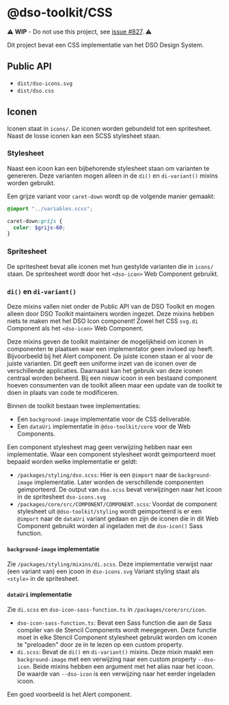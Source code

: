 # @dso-toolkit/CSS

⚠️ **WIP** - Do not use this project, see [issue #827](https://github.com/dso-toolkit/dso-toolkit/issues/827). ⚠️

Dit project bevat een CSS implementatie van het DSO Design System.

## Public API

* `dist/dso-icons.svg`
* `dist/dso.css`

## Iconen

Iconen staat in `icons/`. De iconen worden gebundeld tot een spritesheet. Naast de losse iconen kan een SCSS stylesheet staan.

### Stylesheet

Naast een icoon kan een bijbehorende stylesheet staan om varianten te genereren. Deze varianten mogen alleen in de `di()` en `di-variant()` mixins worden gebruikt.

Een grijze variant voor `caret-down` wordt op de volgende manier gemaakt:

```scss
@import "../variables.scss";

caret-down:grijs {
  color: $grijs-60;
}
```

### Spritesheet

De spritesheet bevat alle iconen met hun gestylde varianten die in `icons/` staan. De spritesheet wordt door het `<dso-icon>` Web Component gebruikt.

### `di()` en `di-variant()`

Deze mixins vallen niet onder de Public API van de DSO Toolkit en mogen alleen door DSO Toolkit maintainers worden ingezet. Deze mixins hebben niets te maken met het DSO Icon component! Zowel het CSS `svg.di` Component als het `<dso-icon>` Web Component.

Deze mixins geven de toolkit maintainer de mogelijkheid om iconen in componenten te plaatsen waar een implementator geen invloed op heeft. Bijvoorbeeld bij het Alert component. De juiste iconen staan er al voor de juiste varianten. Dit geeft een uniforme inzet van de iconen over de verschillende applicaties. Daarnaast kan het gebruik van deze iconen centraal worden beheerd. Bij een nieuw icoon in een bestaand component hoeven consumenten van de toolkit alleen maar een update van de toolkit te doen in plaats van code te modificeren.

Binnen de toolkit bestaan twee implementaties:

* Een `background-image` implementatie voor de CSS deliverable.
* Een `dataUri` implementatie in `@dso-toolkit/core` voor de Web Components.

Een component stylesheet mag geen verwijzing hebben naar een implementatie. Waar een component stylesheet wordt geimporteerd moet bepaald worden welke implementatie er geldt:

* `/packages/styling/dso.scss`: Hier is een `@import` naar de `background-image` implementatie. Later worden de verschillende componenten geimporteerd. De output van `dso.scss` bevat verwijzingen naar het icoon in de spritesheet `dso-icons.svg`
* `/packages/core/src/COMPONENT/COMPONENT.scss`: Voordat de component stylesheet uit `@dso-toolkit/styling` wordt geimporteerd is er een `@import` naar de `dataUri` variant gedaan en zijn de iconen die in dit Web Component gebruikt worden al ingeladen met de `dso-icon()` Sass function.

#### `background-image` implementatie

Zie `/packages/styling/mixins/di.scss`. Deze implementatie verwijst naar (een variant van) een icoon in `dso-icons.svg` Variant styling staat als `<style>` in de spritesheet.

#### `dataUri` implementatie

Zie `di.scss` en `dso-icon-sass-function.ts` in `/packages/core/src/icon`.

* `dso-icon-sass-function.ts`: Bevat een Sass function die aan de Sass compiler van de Stencil Components wordt meegegeven. Deze functie moet in elke Stencil Component stylesheet gebruikt worden om iconen te "preloaden" door ze in te lezen op een custom property.
* `di.scss`: Bevat de `di()` en `di-variant()` mixins. Deze mixin maakt een `background-image` met een verwijzing naar een custom property `--dso-icon`. Beide mixins hebben een argument met het alias naar het icoon. De waarde van `--dso-icon` is een verwijzing naar het eerder ingeladen icoon.

Een goed voorbeeld is het Alert component.
